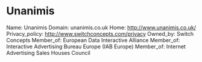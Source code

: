 
# Unanimis

Name: Unanimis
Domain: unanimis.co.uk
Home: http://www.unanimis.co.uk/
Privacy_policy: http://www.switchconcepts.com/privacy
Owned_by: Switch Concepts
Member_of: European Data Interactive Alliance
Member_of: Interactive Advertising Bureau Europe (IAB Europe)
Member_of: Internet Advertising Sales Houses Council
